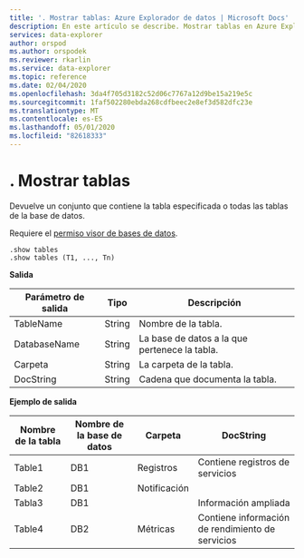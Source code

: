 ```yaml
---
title: '. Mostrar tablas: Azure Explorador de datos | Microsoft Docs'
description: En este artículo se describe. Mostrar tablas en Azure Explorador de datos.
services: data-explorer
author: orspod
ms.author: orspodek
ms.reviewer: rkarlin
ms.service: data-explorer
ms.topic: reference
ms.date: 02/04/2020
ms.openlocfilehash: 3da4f705d3182c52d06c7767a12d9be15a219e5c
ms.sourcegitcommit: 1faf502280ebda268cdfbeec2e8ef3d582dfc23e
ms.translationtype: MT
ms.contentlocale: es-ES
ms.lasthandoff: 05/01/2020
ms.locfileid: "82618333"
---
```

# <a name="show-tables"></a>. Mostrar tablas

Devuelve un conjunto que contiene la tabla especificada o todas las tablas de la base de datos.

Requiere el [permiso visor de bases de datos](../management/access-control/role-based-authorization.md).

```kusto
.show tables
.show tables (T1, ..., Tn)
```

**Salida**

|Parámetro de salida |Tipo |Descripción
|---|---|---
|TableName  |String |Nombre de la tabla.
|DatabaseName  |String |La base de datos a la que pertenece la tabla.
|Carpeta |String |La carpeta de la tabla.
|DocString |String |Cadena que documenta la tabla.

**Ejemplo de salida**

|Nombre de la tabla |Nombre de la base de datos |Carpeta | DocString
|---|---|---|---
|Table1 |DB1 |Registros |Contiene registros de servicios
|Table2 |DB1 | Notificación |
|Tabla3 |DB1 | | Información ampliada |
|Table4 |DB2 | Métricas| Contiene información de rendimiento de servicios
